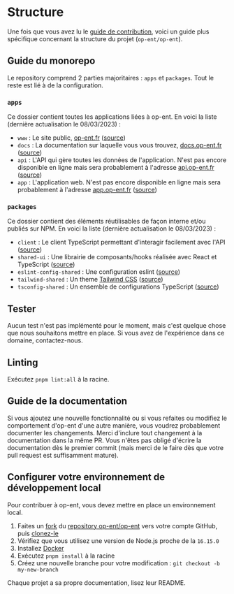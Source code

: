 # Structure

Une fois que vous avez lu le [guide de contribution](/communaute/contribuer), voici un guide plus spécifique concernant la structure du projet (`op-ent/op-ent`).

## Guide du monorepo

Le repository comprend 2 parties majoritaires : `apps` et `packages`. Tout le reste est lié à de la configuration.

### `apps`

Ce dossier contient toutes les applications liées à op-ent. En voici la liste (dernière actualisation le 08/03/2023) :

- `www` : Le site public, [op-ent.fr](https://op-ent.fr) ([source](https://github.com/op-ent/op-ent/tree/main/apps/www))
- `docs` : La documentation sur laquelle vous vous trouvez, [docs.op-ent.fr](https://docs.op-ent.fr) ([source](https://github.com/op-ent/op-ent/tree/main/apps/docs))
- `api` : L'API qui gère toutes les données de l'application. N'est pas encore disponible en ligne mais sera probablement à l'adresse [api.op-ent.fr](https://www.youtube.com/watch?v=dQw4w9WgXcQ) ([source](https://github.com/op-ent/op-ent/tree/main/apps/api))
- `app` : L'application web. N'est pas encore disponible en ligne mais sera probablement à l'adresse [app.op-ent.fr](https://www.youtube.com/watch?v=dQw4w9WgXcQ) ([source](https://github.com/op-ent/op-ent/tree/main/apps/app))

### `packages`

Ce dossier contient des éléments réutilisables de façon interne et/ou publiés sur NPM. En voici la liste (dernière actualisation le 08/03/2023) :

- `client` : Le client TypeScript permettant d'interagir facilement avec l'API ([source](https://github.com/op-ent/op-ent/tree/main/packages/client))
- `shared-ui` : Une librairie de composants/hooks réalisée avec React et TypeScript ([source](https://github.com/op-ent/op-ent/tree/main/packages/shared-ui))
- `eslint-config-shared` : Une configuration eslint ([source](https://github.com/op-ent/op-ent/tree/main/packages/eslint-config-shared))
- `tailwind-shared` : Un theme [Tailwind CSS](https://tailwindcss.com) ([source](https://github.com/op-ent/op-ent/tree/main/packages/tailwind-shared))
- `tsconfig-shared` : Un ensemble de configurations TypeScript ([source](https://github.com/op-ent/op-ent/tree/main/packages/tsconfig-shared))

## Tester

Aucun test n'est pas implémenté pour le moment, mais c'est quelque chose que nous souhaitons mettre en place. Si vous avez de l'expérience dans ce domaine, contactez-nous.

## Linting

Exécutez `pnpm lint:all` à la racine.

## Guide de la documentation

Si vous ajoutez une nouvelle fonctionnalité ou si vous refaites ou modifiez le comportement d'op-ent d'une autre manière, vous voudrez probablement documenter les changements. Merci d'inclure tout changement à la documentation dans la même PR. Vous n'êtes pas obligé d'écrire la documentation dès le premier commit (mais merci de le faire dès que votre pull request est suffisamment mature).

## Configurer votre environnement de développement local

Pour contribuer à op-ent, vous devez mettre en place un environnement local.

1. Faites un [fork](https://help.github.com/articles/fork-a-repo/) du [repository op-ent/op-ent](https://github.com/op-ent/op-ent/tree/main/packages/client) vers votre compte GitHub, puis [clonez-le](https://help.github.com/articles/cloning-a-repository/)
2. Vérifiez que vous utilisez une version de Node.js proche de la `16.15.0`
3. Installez [Docker](https://www.docker.com/)
4. Exécutez `pnpm install` à la racine
5. Créez une nouvelle branche pour votre modification : `git checkout -b my-new-branch`

Chaque projet a sa propre documentation, lisez leur README.
